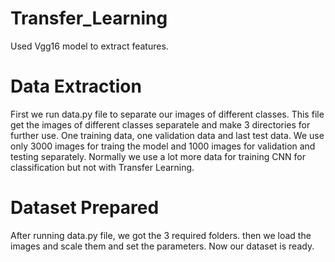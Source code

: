 # Transfer_Learning
Used Vgg16 model to extract features.

# Data Extraction
First we run data.py file to separate our images of different classes. 
This file get the images of different classes separatele and make 3 directories for further use.
One training data, one validation data and last test data. We use only 3000 images for traing the model and 1000 images for validation and testing separately.
Normally we use a lot more data for training CNN for classification but not with Transfer Learning.

# Dataset Prepared
After running data.py file, we got the 3 required folders. 
then we load the images and scale them and set the parameters.
Now our dataset is ready.

